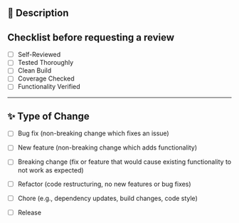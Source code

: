 ## 🚀 Description
<!--
[GR-230](https://docs.github.com/en/communities/using-templates-to-encourage-useful-issues-and-pull-requests/creating-a-pull-request-template-for-your-repository) 
-->

<!-- ## Describe your changes if neccessary below -->

## Checklist before requesting a review
<!-- Please mark the relevant option(s) with an `x` in the brackets -->

- [ ] Self-Reviewed
- [ ] Tested Thoroughly
- [ ] Clean Build
- [ ] Coverage Checked
- [ ] Functionality Verified
     
---

## ✨ Type of Change

<!-- Please mark the relevant option(s) with an `x` in the brackets -->

* [ ] Bug fix (non-breaking change which fixes an issue)
* [ ] New feature (non-breaking change which adds functionality)
* [ ] Breaking change (fix or feature that would cause existing functionality to not work as expected)
* [ ] Refactor (code restructuring, no new features or bug fixes)
* [ ] Chore (e.g., dependency updates, build changes, code style)
* [ ] Release 
      

<!-- If this PR introduces visual changes, please include screenshots or short videos to illustrate them. -->

<!-- uncomment this line if neccessary 

## 📸 Screenshots / Videos (if applicable)

* **Before:**
  [Link to image or embed image]

* **After:**
  [Link to image or embed image]

-->
